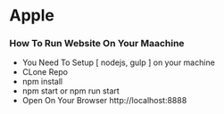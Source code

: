 # Apple

### How To Run Website On Your Maachine
- You Need To Setup [ nodejs, gulp ] on your machine
- CLone Repo
- npm install
- npm start or npm run start
- Open On Your Browser http://localhost:8888